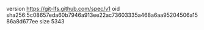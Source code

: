 version https://git-lfs.github.com/spec/v1
oid sha256:5c08657eda60b7946a913ee22ac73603335a468a6aa95204506a1586a8d677ee
size 5343
